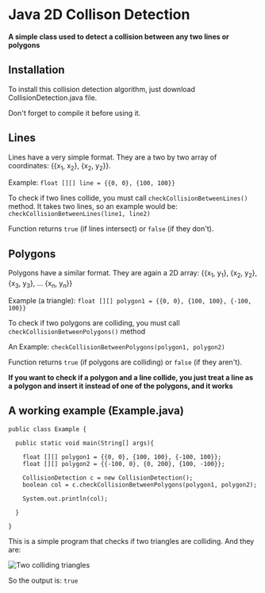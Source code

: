 # Java 2D Collison Detection

**A simple class used to detect a collision between any two lines or polygons**

## Installation

To install this collision detection algorithm, just download CollisionDetection.java file.

Don't forget to compile it before using it.

## Lines

Lines have a very simple format. They are a two by two array of coordinates: {{x<sub>1</sub>, x<sub>2</sub>}, {x<sub>2</sub>, y<sub>2</sub>}}.

Example:
`float [][] line = {{0, 0}, {100, 100}}`

To check if two lines collide, you must call `checkCollisionBetweenLines()` method. It takes two lines, so an example would be:
`checkCollisionBetweenLines(line1, line2)`

Function returns `true` (if lines intersect) or `false` (if they don't).

## Polygons

Polygons have a similar format. They are again a 2D array: {{x<sub>1</sub>, y<sub>1</sub>}, {x<sub>2</sub>, y<sub>2</sub>}, {x<sub>3</sub>, y<sub>3</sub>}, ... {x<sub>n</sub>, y<sub>n</sub>}}

Example (a triangle):
`float [][] polygon1 = {{0, 0}, {100, 100}, {-100, 100}}`

To check if two polygons are colliding, you must call `checkCollisionBetweenPolygons()` method

An Example:
`checkCollisionBetweenPolygons(polygon1, polygon2)`

Function returns `true` (if polygons are colliding) or `false` (if they aren't).

**If you want to check if a polygon and a line collide, you just treat a line as a polygon and insert it instead of one of the polygons, and it works**

## A working example (Example.java)


```
public class Example {

  public static void main(String[] args){

    float [][] polygon1 = {{0, 0}, {100, 100}, {-100, 100}};
    float [][] polygon2 = {{-100, 0}, {0, 200}, {100, -100}};

    CollisionDetection c = new CollisionDetection();
    boolean col = c.checkCollisionBetweenPolygons(polygon1, polygon2);

    System.out.println(col);

  }

}
```

This is a simple program that checks if two triangles are colliding. And they are:

![Two colliding triangles](https://i.imgur.com/NgjUl8D.png)

So the output is: `true`
